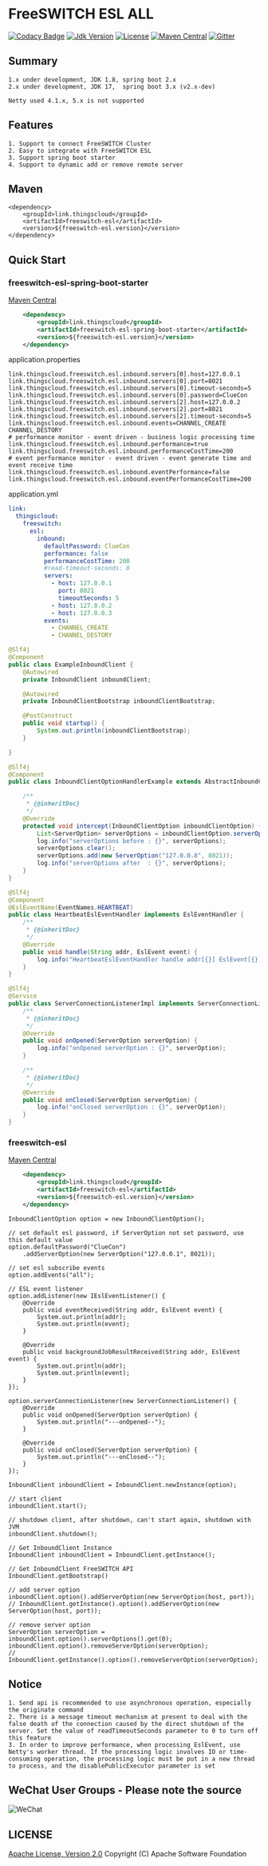 # FreeSWITCH ESL ALL

[![Codacy Badge](https://api.codacy.com/project/badge/Grade/23fb13f7487f4ccd985f09c96341dfab)](https://app.codacy.com/gh/zhouhailin/freeswitch-esl-all?utm_source=github.com&utm_medium=referral&utm_content=zhouhailin/freeswitch-esl-all&utm_campaign=Badge_Grade_Settings)
[![Jdk Version](https://img.shields.io/badge/JDK-17-green.svg)](https://img.shields.io/badge/JDK-17-green.svg)
[![License](https://img.shields.io/badge/license-Apache%202-4EB1BA.svg)](https://www.apache.org/licenses/LICENSE-2.0)
[![Maven Central](https://img.shields.io/maven-central/v/link.thingscloud/freeswitch-esl-all)](https://mvnrepository.com/artifact/link.thingscloud/freeswitch-esl-all)
[![Gitter](https://badges.gitter.im/freeswitch-esl-all/community.svg)](https://gitter.im/freeswitch-esl-all/community?utm_source=badge&utm_medium=badge&utm_campaign=pr-badge)

## Summary

    1.x under development, JDK 1.8, spring boot 2.x
    2.x under development, JDK 17,  spring boot 3.x (v2.x-dev)

    Netty used 4.1.x, 5.x is not supported

## Features

    1. Support to connect FreeSWITCH Cluster
    2. Easy to integrate with FreeSWITCH ESL
    3. Support spring boot starter
    4. Support to dynamic add or remove remote server

## Maven

    <dependency>
        <groupId>link.thingscloud</groupId>
        <artifactId>freeswitch-esl</artifactId>
        <version>${freeswitch-esl.version}</version>
    </dependency>

## Quick Start

### freeswitch-esl-spring-boot-starter

[Maven Central](https://mvnrepository.com/artifact/link.thingscloud/freeswitch-esl-spring-boot-starter)

```xml
    <dependency>
        <groupId>link.thingscloud</groupId>
        <artifactId>freeswitch-esl-spring-boot-starter</artifactId>
        <version>${freeswitch-esl.version}</version>
    </dependency>
```

application.properties
```properties
link.thingscloud.freeswitch.esl.inbound.servers[0].host=127.0.0.1
link.thingscloud.freeswitch.esl.inbound.servers[0].port=8021
link.thingscloud.freeswitch.esl.inbound.servers[0].timeout-seconds=5
link.thingscloud.freeswitch.esl.inbound.servers[0].password=ClueCon
link.thingscloud.freeswitch.esl.inbound.servers[2].host=127.0.0.2
link.thingscloud.freeswitch.esl.inbound.servers[2].port=8021
link.thingscloud.freeswitch.esl.inbound.servers[2].timeout-seconds=5
link.thingscloud.freeswitch.esl.inbound.events=CHANNEL_CREATE CHANNEL_DESTORY 
# performance monitor - event driven - business logic processing time
link.thingscloud.freeswitch.esl.inbound.performance=true 
link.thingscloud.freeswitch.esl.inbound.performanceCostTime=200 
# event performance monitor - event driven - event generate time and event receive time
link.thingscloud.freeswitch.esl.inbound.eventPerformance=false 
link.thingscloud.freeswitch.esl.inbound.eventPerformanceCostTime=200
```

application.yml
```yaml
link:
  thingscloud:
    freeswitch:
      esl:
        inbound:
          defaultPassword: ClueCon
          performance: false
          performanceCostTime: 200
          #read-timeout-seconds: 0
          servers:
            - host: 127.0.0.1
              port: 8021
              timeoutSeconds: 5
            - host: 127.0.0.2
            - host: 127.0.0.3
          events:
            - CHANNEL_CREATE
            - CHANNEL_DESTORY
```

```java
@Slf4j
@Component
public class ExampleInboundClient {
    @Autowired
    private InboundClient inboundClient;

    @Autowired
    private InboundClientBootstrap inboundClientBootstrap;

    @PostConstruct
    public void startup() {
        System.out.println(inboundClientBootstrap);
    }

}
```

```java
@Slf4j
@Component
public class InboundClientOptionHandlerExample extends AbstractInboundClientOptionHandler {

    /**
     * {@inheritDoc}
     */
    @Override
    protected void intercept(InboundClientOption inboundClientOption) {
        List<ServerOption> serverOptions = inboundClientOption.serverOptions();
        log.info("serverOptions before : {}", serverOptions);
        serverOptions.clear();
        serverOptions.add(new ServerOption("127.0.0.8", 8021));
        log.info("serverOptions after  : {}", serverOptions);
    }
}
```

```java
@Slf4j
@Component
@EslEventName(EventNames.HEARTBEAT)
public class HeartbeatEslEventHandler implements EslEventHandler {
    /**
     * {@inheritDoc}
     */
    @Override
    public void handle(String addr, EslEvent event) {
        log.info("HeartbeatEslEventHandler handle addr[{}] EslEvent[{}].", addr, event);
    }
}
```

```java
@Slf4j
@Service
public class ServerConnectionListenerImpl implements ServerConnectionListener {
    /**
     * {@inheritDoc}
     */
    @Override
    public void onOpened(ServerOption serverOption) {
        log.info("onOpened serverOption : {}", serverOption);
    }

    /**
     * {@inheritDoc}
     */
    @Override
    public void onClosed(ServerOption serverOption) {
        log.info("onClosed serverOption : {}", serverOption);
    }
}
```

### freeswitch-esl

[Maven Central](https://mvnrepository.com/artifact/link.thingscloud/freeswitch-esl)
```xml
    <dependency>
        <groupId>link.thingscloud</groupId>
        <artifactId>freeswitch-esl</artifactId>
        <version>${freeswitch-esl.version}</version>
    </dependency>
```

```
InboundClientOption option = new InboundClientOption();

// set default esl password, if ServerOption not set password, use this default value
option.defaultPassword("ClueCon")
    .addServerOption(new ServerOption("127.0.0.1", 8021));

// set esl subscribe events
option.addEvents("all");

// ESL event listener
option.addListener(new IEslEventListener() {
    @Override
    public void eventReceived(String addr, EslEvent event) {
        System.out.println(addr);
        System.out.println(event);
    }

    @Override
    public void backgroundJobResultReceived(String addr, EslEvent event) {
        System.out.println(addr);
        System.out.println(event);
    }
});

option.serverConnectionListener(new ServerConnectionListener() {
    @Override
    public void onOpened(ServerOption serverOption) {
        System.out.println("---onOpened--");
    }

    @Override
    public void onClosed(ServerOption serverOption) {
        System.out.println("---onClosed--");
    }
});

InboundClient inboundClient = InboundClient.newInstance(option);

// start client
inboundClient.start();

// shutdown client, after shutdown, can't start again, shutdown with JVM
inboundClient.shutdown();
```

```
// Get InboundClient Instance
InboundClient inboundClient = InboundClient.getInstance();

// Get InboundClient FreeSWITCH API
InboundClient.getBootstrap()
```

```
// add server option
inboundClient.option().addServerOption(new ServerOption(host, port));
// InboundClient.getInstance().option().addServerOption(new ServerOption(host, port));

// remove server option
ServerOption serverOption = inboundClient.option().serverOptions().get(0);
inboundClient.option().removeServerOption(serverOption);
// InboundClient.getInstance().option().removeServerOption(serverOption);

```

## Notice

    1. Send api is recommended to use asynchronous operation, especially the originate command
    2. There is a message timeout mechanism at present to deal with the false death of the connection caused by the direct shutdown of the server. Set the value of readTimeoutSeconds parameter to 0 to turn off this feature
    3. In order to improve performance, when processing EslEvent, use Netty's worker thread. If the processing logic involves IO or time-consuming operation, the processing logic must be put in a new thread to process, and the disablePublicExecutor parameter is set

## WeChat User Groups - Please note the source

![WeChat](https://gitee.com/zhouhailin/images/raw/master/a0eb627b9b6bc1c6da8f19d3292ebce.jpg)

## LICENSE

[Apache License, Version 2.0](https://www.apache.org/licenses/LICENSE-2.0) Copyright (C) Apache Software Foundation
